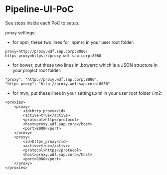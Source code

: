 # Pipeline-UI-PoC

See steps inside each PoC to setup.

proxy settings:
 * for npm, these two lines for .npmrc in your user root folder:
```
proxy=http://proxy.wdf.sap.corp:8080/
https-proxy=https://proxy.wdf.sap.corp:8080
```

 * for bower, put these two lines in .bowerrc which is a JSON structure in your project root folder:
```
"proxy": "http://proxy.wdf.sap.corp:8080",
"https-proxy": "http://proxy.wdf.sap.corp:8080"
```

 * for mvn, put these lines in your settings.xml in your user root folder /.m2:
```
<proxies>
	<proxy>
		<id>http_proxy</id>
		<active>true</active>
		<protocol>http</protocol>
		<host>proxy.wdf.sap.corp</host>
		<port>8080</port>
	</proxy>
	<proxy>
		<id>https_proxy</id>
		<active>true</active>
		<protocol>https</protocol>
		<host>proxy.wdf.sap.corp</host>
		<port>8080</port>
	</proxy>
</proxies>
```